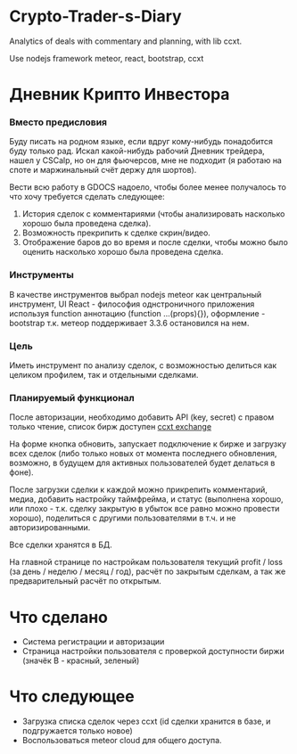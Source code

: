# Crypto-Trader-s-Diary
Analytics of deals with commentary and planning, with lib ccxt.

Use nodejs framework meteor, react, bootstrap, ccxt

# Дневник Крипто Инвестора
### Вместо предисловия
Буду писать на родном языке, если вдруг кому-нибудь понадобится буду только рад.
Искал какой-нибудь рабочий Дневник трейдера, нашел у CSCalp, но он для фьючерсов, мне не подходит (я работаю на споте и маржинальный счёт держу для шортов).

Вести всю работу в GDOCS надоело, чтобы более менее получалось то что хочу требуется сделать следующее:
1. История сделок с комментариями (чтобы анализировать насколько хорошо была проведена сделка).
2. Возможность прекрипить к сделке скрин/видео.
3. Отображение баров до во время и после сделки, чтобы можно было оценить насколько хорошо была проведена сделка.

### Инструменты
В качестве инструментов выбрал nodejs meteor как центральный инструмент, UI React - философия однстроничного приложения используя function аннотацию (function ...(props){}), оформление - bootstrap т.к. метеор поддерживает 3.3.6 остановился на нем.

### Цель
Иметь инструмент по анализу сделок, с возможностью делиться как целиком профилем, так и отдельными сделками.

### Планируемый функционал
После авторизации, необходимо добавить API (key, secret) с правом только чтение, список бирж доступен [ccxt exchange](https://github.com/ccxt/ccxt#supported-cryptocurrency-exchange-markets)

На форме кнопка обновить, запускает подключение к бирже и загрузку всех сделок (либо только новых от момента последнего обновления, возможно, в будущем для активных пользователей будет делаться в фоне).

После загрузки сделки к каждой можно прикрепить комментарий, медиа, добавить настройку таймфрейма, и статус (выполнена хорошо, или плохо - т.к. сделку закрытую в убыток все равно можно провести хорошо), поделиться с другими пользователями в т.ч. и не авторизированными.

Все сделки хранятся в БД.

На главной странице по настройкам пользователя текущий profit / loss (за день / неделю / месяц / год), расчёт по закрытым сделкам, а так же предварительный расчёт по открытым.

# Что сделано
* Система регистрации и авторизации
* Страница настройки пользователя с проверкой доступности биржи (значёк B - красный, зеленый)

# Что следующее
* Загрузка списка сделок через ccxt (id сделки хранится в базе, и подгружается только новое)
* Воспользоваться meteor cloud для общего доступа.
